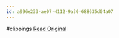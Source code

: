 ```yaml
---
id: a996e233-ae07-4112-9a30-688635d04a07
---
```


#clippings
[Read Original](https://paper.parallel.life/colony_paper_v1.pdf)

